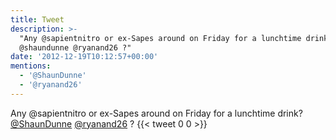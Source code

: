 ```yaml
---
title: Tweet
description: >-
  "Any @sapientnitro or ex-Sapes around on Friday for a lunchtime drink?
  @shaundunne @ryanand26 ?"
date: '2012-12-19T10:12:57+00:00'
mentions:
  - '@ShaunDunne'
  - '@ryanand26'
---
```

Any @sapientnitro or ex-Sapes around on Friday for a lunchtime drink? [@ShaunDunne](https://twitter.com/@ShaunDunne) [@ryanand26](https://twitter.com/@ryanand26) ?
      {{< tweet 0 0 >}}
    
